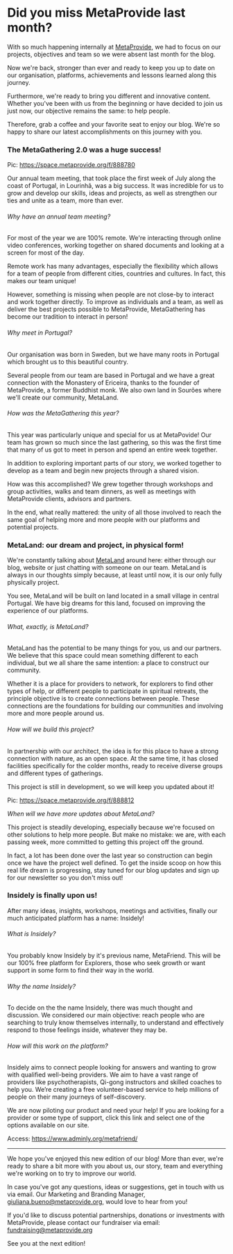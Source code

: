 # **Did you miss MetaProvide last month?**

With so much happening internally at [MetaProvide](https://metaprovide.org/), we had to focus on our projects, objectives and team so we were absent last month for the blog.

Now we're back, stronger than ever and ready to keep you up to date on our organisation, platforms, achievements and lessons learned along this journey.

Furthermore, we're ready to bring you different and innovative content. Whether you've been with us from the beginning or have decided to join us just now, our objective remains the same: to help people.

Therefore, grab a coffee and your favorite seat to enjoy our blog. We're so happy to share our latest accomplishments on this journey with you.

### **The MetaGathering 2.0 was a huge success!**

Pic: <https://space.metaprovide.org/f/888780>

Our annual team meeting, that took place the first week of July along the coast of Portugal, in Lourinhã, was a big success. It was incredible for us to grow and develop our skills, ideas and projects, as well as strengthen our ties and unite as a team, more than ever.

###### *Why have an annual team meeting?*

For most of the year we are 100% remote. We're interacting through online video conferences, working together on shared documents and looking at a screen for most of the day.

Remote work has many advantages, especially the flexibility which allows for a team of people from different cities, countries and cultures. In fact, this makes our team unique!

However, something is missing when people are not close-by to interact and work together directly. To improve as individuals and a team, as well as deliver the best projects possible to MetaProvide, MetaGathering has become our tradition to interact in person!

###### *Why meet in Portugal?*

Our organisation was born in Sweden, but we have many roots in Portugal which brought us to this beautiful country.

Several people from our team are based in Portugal and we have a great connection with the Monastery of Ericeira, thanks to the founder of MetaProvide, a former Buddhist monk. We also own land in Sourões where we'll create our community, MetaLand.

###### *How was the MetaGathering this year?*

This year was particularly unique and special for us at MetaPovide! Our team has grown so much since the last gathering, so this was the first time that many of us got to meet in person and spend an entire week together.

In addition to exploring important parts of our story, we worked together to develop as a team and begin new projects through a shared vision.

How was this accomplished? We grew together through workshops and group activities, walks and team dinners, as well as meetings with MetaProvide clients, advisors and partners.

In the end, what really mattered: the unity of all those involved to reach the same goal of helping more and more people with our platforms and potential projects.

### **MetaLand: our dream and project, in physical form!**

We're constantly talking about [MetaLand](https://metaprovide.org/areas.html) around here: either through our blog, website or just chatting with someone on our team. MetaLand is always in our thoughts simply because, at least until now, it is our only fully physically project.

You see, MetaLand will be built on land located in a small village in central Portugal. We have big dreams for this land, focused on improving the experience of our platforms.

###### *What, exactly, is MetaLand?*

MetaLand has the potential to be many things for you, us and our partners. We believe that this space could mean something different to each individual, but we all share the same intention: a place to construct our community.

Whether it is a place for providers to network, for explorers to find other types of help, or different people to participate in spiritual retreats, the principle objective is to create connections between people. These connections are the foundations for building our communities and involving more and more people around us.

###### *How will we build this project?*

In partnership with our architect, the idea is for this place to have a strong connection with nature, as an open space. At the same time, it has closed facilities specifically for the colder months, ready to receive diverse groups and different types of gatherings.

This project is still in development, so we will keep you updated about it!

Pic: <https://space.metaprovide.org/f/888812>

*When will we have more updates about MetaLand?*

This project is steadily developing, especially because we're focused on other solutions to help more people. But make no mistake: we are, with each passing week, more committed to getting this project off the ground.

In fact, a lot has been done over the last year so construction can begin once we have the project well defined. To get the inside scoop on how this real life dream is progressing, stay tuned for our blog updates and sign up for our newsletter so you don't miss out!

### **Insidely is finally upon us!**

After many ideas, insights, workshops, meetings and activities, finally our much anticipated platform has a name: Insidely!

###### *What is Insidely?*

You probably know Insidely by it's previous name, MetaFriend. This will be our 100% free platform for Explorers, those who seek growth or want support in some form to find their way in the world.

###### *Why the name Insidely?*

To decide on the the name Insidely, there was much thought and discussion. We considered our main objective: reach people who are searching to truly know themselves internally, to understand and effectively respond to those feelings inside, whatever they may be.

###### *How will this work on the platform?*

Insidely aims to connect people looking for answers and wanting to grow with qualified well-being providers. We aim to have a vast range of providers like psychotherapists, Qi-gong instructors and skilled coaches to help you. We’re creating a free volunteer-based service to help millions of people on their many journeys of self-discovery.

We are now piloting our product and need your help! If you are looking for a provider or some type of support, click this link and select one of the options available on our site.

Access: <https://www.adminly.org/metafriend/>

---

We hope you've enjoyed this new edition of our blog! More than ever, we're ready to share a bit more with you about us, our story, team and everything we're working on to try to improve our world.

In case you've got any questions, ideas or suggestions, get in touch with us via email. Our Marketing and Branding Manager, [giuliana.bueno@metaprovide.org](mailto:giuliana.bueno@metaprovide.org), would love to hear from you!

If you'd like to discuss potential partnerships, donations or investments with MetaProvide, please contact our fundraiser via email: [fundraising@metaprovide.org](mailto:fundraising@metaprovide.org)

See you at the next edition!